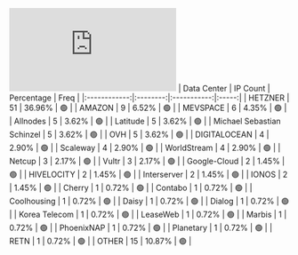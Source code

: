 ![Diagramm](https://github.com/111STAVR111/props/blob/main/Celestia/Testnet/Decentralization/1/README.md)
| Data Center | IP Count | Percentage | Freq |
|:------------:|:--------:|:-----------:|:-----:|
| HETZNER | 51 | 36.96% | 🟢 |
| AMAZON | 9 | 6.52% | 🟢 |
| MEVSPACE | 6 | 4.35% | 🟢 |
| Allnodes | 5 | 3.62% | 🟢 |
| Latitude | 5 | 3.62% | 🟢 |
| Michael Sebastian Schinzel | 5 | 3.62% | 🟢 |
| OVH | 5 | 3.62% | 🟢 |
| DIGITALOCEAN | 4 | 2.90% | 🟢 |
| Scaleway | 4 | 2.90% | 🟢 |
| WorldStream | 4 | 2.90% | 🟢 |
| Netcup | 3 | 2.17% | 🟢 |
| Vultr | 3 | 2.17% | 🟢 |
| Google-Cloud | 2 | 1.45% | 🟢 |
| HIVELOCITY | 2 | 1.45% | 🟢 |
| Interserver | 2 | 1.45% | 🟢 |
| IONOS | 2 | 1.45% | 🟢 |
| Cherry | 1 | 0.72% | 🟢 |
| Contabo | 1 | 0.72% | 🟢 |
| Coolhousing | 1 | 0.72% | 🟢 |
| Daisy | 1 | 0.72% | 🟢 |
| Dialog | 1 | 0.72% | 🟢 |
| Korea Telecom | 1 | 0.72% | 🟢 |
| LeaseWeb | 1 | 0.72% | 🟢 |
| Marbis | 1 | 0.72% | 🟢 |
| PhoenixNAP | 1 | 0.72% | 🟢 |
| Planetary | 1 | 0.72% | 🟢 |
| RETN | 1 | 0.72% | 🟢 |
| OTHER | 15 | 10.87% | 🟢 |